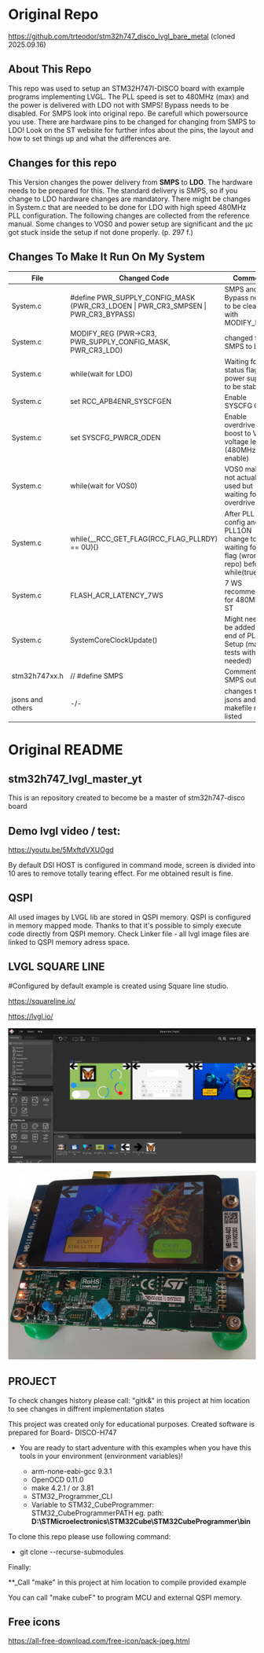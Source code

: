 # Original Repo
https://github.com/trteodor/stm32h747_disco_lvgl_bare_metal (cloned 2025.09.16)

## About This Repo
This repo was used to setup an STM32H747I-DISCO board with example programs implementing LVGL. The PLL speed is set to 480MHz (max) and the power is delivered with LDO not with SMPS! Bypass needs to be disabled. For SMPS look into original repo. Be carefull which powersource you use. There are hardware pins to be changed for changing from SMPS to LDO! Look on the ST website for further infos about the pins, the layout and how to set things up and what the differences are.

## Changes for this repo
This Version changes the power delivery from **SMPS** to **LDO**. The hardware needs to be prepared for this. The standard delivery is SMPS, so if you change to LDO hardware changes are mandatory.
There might be changes in System.c that are needed to be done for LDO with high speed 480MHz PLL configuration. The following changes are collected from the reference manual. Some changes to VOS0 and power setup are significant and the µc got stuck inside the setup if not done properly. (p. 297 f.)

## Changes To Make It Run On My System
| File | Changed Code | Comment |
|------------------|------------------|------------------|
| System.c         | #define PWR_SUPPLY_CONFIG_MASK (PWR_CR3_LDOEN \| PWR_CR3_SMPSEN \| PWR_CR3_BYPASS) | SMPS and Bypass need to be cleared with MODIFY_REG() |
| System.c         | MODIFY_REG (PWR->CR3, PWR_SUPPLY_CONFIG_MASK, PWR_CR3_LDO) | changed from SMPS to LDO |
| System.c         | while(wait for LDO) | Waiting for status flag of power supply to be stable |
| System.c         | set RCC_APB4ENR_SYSCFGEN | Enable SYSCFG Clock |
| System.c         | set SYSCFG_PWRCR_ODEN | Enable overdrive to boost to VOS0 voltage level (480MHz enable) |
| System.c         | while(wait for VOS0) | VOS0 makro not actually used but waiting for overdrive |
| System.c         | while(__RCC_GET_FLAG(RCC_FLAG_PLLRDY) == 0U){} | After PLL config and PLL1ON change to waiting for rdy flag (wrong in repo) before: while(true) |
| System.c         | FLASH_ACR_LATENCY_7WS | 7 WS recommended for 480MHz by ST |
| System.c         | SystemCoreClockUpdate() | Might need to be added at end of PLL Setup (maybe tests with osci needed) |
| stm32h747xx.h    | // #define  SMPS | Commented SMPS out |
| jsons and others | -/- | changes to jsons and makefile not listed |

# Original README
## stm32h747_lvgl_master_yt
This is an repository created to become be a master of stm32h747-disco board

## Demo lvgl video / test:
   https://youtu.be/5MxftdVXUOgd

By default DSI HOST is configured in command mode, screen is divided into 10 ares to remove totally tearing effect.
For me obtained result is fine.

## QSPI
All used images by LVGL lib are stored in QSPI memory. QSPI is configured in memory mapped mode. Thanks to that it's possible to simply execute code directly from QSPI memory. Check Linker file - all lvgl image files are linked to QSPI memory adress space.

## LVGL SQUARE LINE
#Configured by default example is created using Square line studio.

https://squareline.io/

https://lvgl.io/


![LvglStudioScreenShot](https://github.com/trteodor/stm32h747_disco_lvgl_bare_metal/blob/master/Pictures/LvglStudioDemo.png)

![Discoh747board](https://github.com/trteodor/stm32h747_disco_lvgl_bare_metal/blob/master/Pictures/h747lvgl_Photo.jpg)

## PROJECT

To check changes history please call: "gitk&" in this project at him location to see changes in diffrent implementation states

This project was created only for educational purposes.
Created software is prepared for Board- DISCO-H747

* You are ready to start adventure with this examples when you have this tools in your environment (environment variables)!

    * arm-none-eabi-gcc 9.3.1
    * OpenOCD 0.11.0
    * make 4.2.1 / or 3.81
    * STM32_Programmer_CLI
    * Variable to STM32_CubeProgrammer: STM32_CubeProgrammerPATH eg. path: **D:\STMicroelectronics\STM32Cube\STM32CubeProgrammer\bin**


To clone this repo please use following command:
* git clone --recurse-submodules

Finally:

 **_Call "make" in this project at him location to compile provided example

You can call "make cubeF" to program MCU and external QSPI memory.

## Free icons
https://all-free-download.com/free-icon/pack-jpeg.html 